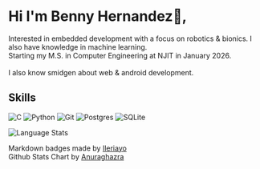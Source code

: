 # Hi I'm Benny Hernandez👋,
Interested in embedded development with a focus on robotics & bionics.
I also have knowledge in machine learning.</br>
Starting my M.S. in Computer Engineering at NJIT in January 2026.<br/><br/>
I also know smidgen about web & android development.

## Skills
![C](https://img.shields.io/badge/c-%2300599C.svg?style=for-the-badge&logo=c&logoColor=white)
![Python](https://img.shields.io/badge/python-3670A0?style=for-the-badge&logo=python&logoColor=ffdd54)
![Git](https://img.shields.io/badge/git-%23F05033.svg?style=for-the-badge&logo=git&logoColor=white)
![Postgres](https://img.shields.io/badge/postgres-%23316192.svg?style=for-the-badge&logo=postgresql&logoColor=white)
![SQLite](https://img.shields.io/badge/sqlite-%2307405e.svg?style=for-the-badge&logo=sqlite&logoColor=white)


<img src="https://github-readme-stats.vercel.app/api/top-langs/?username=wikixen&hide_progress=true" alt="Language Stats"><br/>

Markdown badges made by [Ileriayo](https://github.com/Ileriayo/markdown-badges?tab=readme-ov-file) </br>
Github Stats Chart by [Anuraghazra](https://github.com/anuraghazra/github-readme-stats)
<!--
**Xenny-sudo/Xenny-sudo** is a ✨ _special_ ✨ repository because its `README.md` (this file) appears on your GitHub profile.

Here are some ideas to get you started:

- 🔭 I’m currently working on ...
- 🌱 I’m currently learning ...
- 👯 I’m looking to collaborate on ...
- 🤔 I’m looking for help with ...
- 💬 Ask me about ...
- 📫 How to reach me: ...
- 😄 Pronouns: ...
- ⚡ Fun fact: ...
-->
